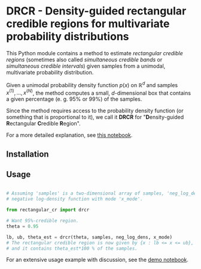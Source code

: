 DRCR - Density-guided rectangular credible regions for multivariate probability distributions
===

This Python module contains a method to estimate 
*rectangular credible regions* (sometimes also called
*simultaneous credible bands* or *simultaneous credible intervals*) given samples from 
a unimodal, multivariate probability distribution.

Given a unimodal probability density function $p(x)$ on $\mathbb{R}^d$ and
samples $x^{(1)}, \ldots, x^{(N)}$, the method computes a small, $d$-dimensional
box that contains a given percentage (e. g. 95% or 99%) of the samples.

Since the method requires access to the probability density function (or something that is
proportional to it), we call it **DRCR** for 
"**D**ensity-guided **R**ectangular **C**redible **R**egion".

For a more detailed explanation, see 
[this notebook](https://github.com/FabianKP/rectangular_credible_region/blob/main/details.ipynb).


Installation
---


Usage
---

```python

# Assuming 'samples' is a two-dimensional array of samples, 'neg_log_dens' is a callable
# negative log-density function with mode 'x_mode'.

from rectangular_cr import drcr

# Want 95%-credible region.
theta = 0.95

lb, ub, theta_est = drcr(theta, samples, neg_log_dens, x_mode)
# The rectangular credible region is now given by {x : lb <= x <= ub},
# and it contains theta_est*100 % of the samples.
```

For an extensive usage example with discussion, see the 
[demo notebook](https://github.com/FabianKP/rectangular_credible_region/blob/main/demo.ipynb).



